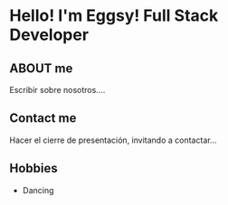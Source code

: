# Hello! I'm Eggsy! Full Stack Developer

## ABOUT me

Escribir sobre nosotros....

## Contact me 

Hacer el cierre de presentación, invitando a contactar...

## Hobbies

- Dancing
